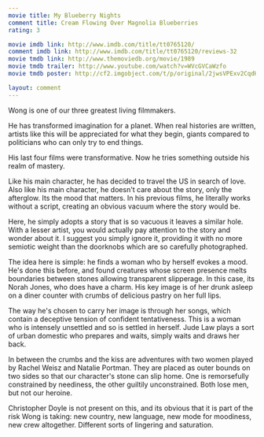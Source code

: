 ```yaml
---
movie title: My Blueberry Nights
comment title: Cream Flowing Over Magnolia Blueberries
rating: 3

movie imdb link: http://www.imdb.com/title/tt0765120/
comment imdb link: http://www.imdb.com/title/tt0765120/reviews-32
movie tmdb link: http://www.themoviedb.org/movie/1989
movie tmdb trailer: http://www.youtube.com/watch?v=WVcGVCaWzfo
movie tmdb poster: http://cf2.imgobject.com/t/p/original/2jwsVPExv2CqdHjkDXKyr4jVb3l.jpg

layout: comment
---
```


Wong is one of our three greatest living filmmakers. 

He has transformed imagination for a planet. When real histories are written, artists like this will be appreciated for what they begin, giants compared to politicians who can only try to end things. 

His last four films were transformative. Now he tries something outside his realm of mastery.

Like his main character, he has decided to travel the US in search of love. Also like his main character, he doesn't care about the story, only the afterglow. Its the mood that matters. In his previous films, he literally works without a script, creating an obvious vacuum where the story would be.

Here, he simply adopts a story that is so vacuous it leaves a similar hole. With a lesser artist, you would actually pay attention to the story and wonder about it. I suggest you simply ignore it, providing it with no more semiotic weight than the doorknobs which are so carefully photographed.

The idea here is simple: he finds a woman who by herself evokes a mood. He's done this before, and found creatures whose screen presence melts boundaries between stones allowing transparent slipperage. In this case, its Norah Jones, who does have a charm. His key image is of her drunk asleep on a diner counter with crumbs of delicious pastry on her full lips. 

The way he's chosen to carry her image is through her songs, which contain a deceptive tension of confident tentativeness. This is a woman who is intensely unsettled and so is settled in herself. Jude Law plays a sort of urban domestic who prepares and waits, simply waits and draws her back.

In between the crumbs and the kiss are adventures with two women played by Rachel Weisz and Natalie Portman. They are placed as outer bounds on two sides so that our character's stone can slip home. One is remorsefully constrained by neediness, the other guiltily unconstrained. Both lose men, but not our heroine.

Christopher Doyle is not present on this, and its obvious that it is part of the risk Wong is taking: new country, new language, new mode for moodiness, new crew altogether. Different sorts of lingering and saturation.